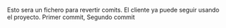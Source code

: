 Esto sera un fichero para revertir comits. El cliente ya puede seguir usando el proyecto. Primer commit, Segundo commit 
